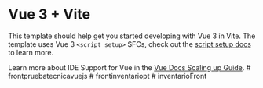 # Vue 3 + Vite

This template should help get you started developing with Vue 3 in Vite. The template uses Vue 3 `<script setup>` SFCs, check out the [script setup docs](https://v3.vuejs.org/api/sfc-script-setup.html#sfc-script-setup) to learn more.

Learn more about IDE Support for Vue in the [Vue Docs Scaling up Guide](https://vuejs.org/guide/scaling-up/tooling.html#ide-support).
#   f r o n t p r u e b a t e c n i c a v u e j s  
 #   f r o n t i n v e n t a r i o p t  
 #   i n v e n t a r i o F r o n t  
 